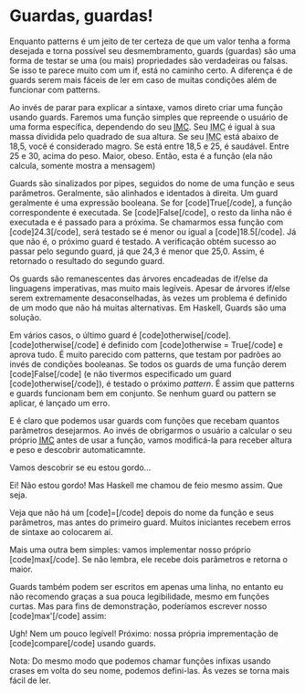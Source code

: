 Guardas, guardas!
=================

Enquanto patterns é um jeito de ter certeza de que um valor tenha a forma desejada e torna possível seu desmembramento, guards (guardas) são uma forma de testar se uma (ou mais) propriedades são verdadeiras ou falsas. Se isso te parece muito com um if, está no caminho certo. A diferença é de guards serem mais fáceis de ler em caso de muitas condições além de funcionar com patterns.

Ao invés de parar para explicar a sintaxe, vamos direto criar uma função usando guards. Faremos uma função simples que repreende o usuário de uma forma específica, dependendo do seu <a href="http://pt.wikipedia.org/wiki/%C3%8Dndice_de_massa_corporal"><acronym title="Índice de massa corporal">IMC</acronym></a>. Seu <acronym title="Índice de massa corporal">IMC</acronym> é igual à sua massa dividida pelo quadrado de sua altura. Se seu <acronym title="Índice de massa corporal">IMC</acronym>  está abaixo de 18,5, você é considerado magro. Se está entre 18,5 e 25, é saudável. Entre 25 e 30, acima do peso. Maior, obeso. Então, esta é a função (ela não calcula, somente mostra a mensagem)


Guards são sinalizados por pipes, seguidos do nome de uma função e seus parâmetros. Geralmente, são alinhados e identados à direita. Um guard geralmente é uma expressão booleana. Se for [code]True[/code], a função correspondente é executada. Se [code]False[/code], o resto da linha não é executada e é passado para a próxima. Se chamarmos essa função com [code]24.3[/code], será testado se é menor ou igual a [code]18.5[/code]. Já que não é, o próximo guard é testado. A verificação obtém sucesso ao passar pelo segundo guard, já que 24,3 é menor que 25,0. Assim, é retornado o resultado do segundo guard.

Os guards são remanescentes das árvores encadeadas de if/else da linguagens imperativas, mas muito mais legíveis. Apesar de árvores if/else serem extremamente desaconselhadas, às vezes um problema é definido de um modo que não há muitas alternativas. Em Haskell, Guards são uma solução.

Em vários casos, o último guard é [code]otherwise[/code]. [code]otherwise[/code] é definido com [code]otherwise = True[/code] e aprova tudo. É muito parecido com patterns, que testam por padrões ao invés de condições booleanas. Se todos os guards de uma função derem [code]False[/code] (e não tivermos especificado um guard [code]otherwise[/code]), é testado o próximo <em>pattern</em>. É assim que patterns e guards funcionam bem em conjunto. Se nenhum guard ou pattern se aplicar, é lançado um erro.

E é claro que podemos usar guards com funções que recebam quantos parâmetros desejarmos. Ao invés de obrigarmos o usuário a calcular o seu próprio <a href="http://pt.wikipedia.org/wiki/%C3%8Dndice_de_massa_corporal"><acronym title="Índice de massa corporal">IMC</acronym></a> antes de usar a função, vamos modificá-la para receber altura e peso e descobrir automaticamnte.



Vamos descobrir se eu estou gordo...



Ei! Não estou gordo! Mas Haskell me chamou de feio mesmo assim. Que seja.

Veja que não há um [code]=[/code] depois do nome da função e seus parâmetros, mas antes do primeiro guard. Muitos iniciantes recebem erros de sintaxe ao colocarem aí.

Mais uma outra bem simples: vamos implementar nosso próprio [code]max[/code]. Se não lembra, ele recebe dois parâmetros e retorna o maior.

Guards também podem ser escritos em apenas uma linha, no entanto eu não recomendo graças a sua pouca legibilidade, mesmo em funções curtas. Mas para fins de demonstração, poderíamos escrever nosso [code]max'[/code] assim:


Ugh! Nem um pouco legível! Próximo: nossa própria imprementação de [code]compare[/code] usando guards.



Nota: Do mesmo modo que podemos chamar funções infixas usando crases em volta do seu nome, podemos defini-las. Às vezes se torna mais fácil de ler.
